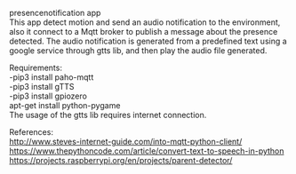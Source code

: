 presencenotification app  
This app detect motion and send an audio notification to the environment, also it connect to a Mqtt broker to publish a message about the presence detected. The audio notification is generated from a predefined text using a google service through gtts lib, and then play the audio file generated.  
  
Requirements:  
-pip3 install paho-mqtt  
-pip3 install gTTS  
-pip3 install gpiozero  
apt-get install python-pygame  
The usage of the gtts lib requires internet connection.  
  
References:  
http://www.steves-internet-guide.com/into-mqtt-python-client/  
https://www.thepythoncode.com/article/convert-text-to-speech-in-python  
https://projects.raspberrypi.org/en/projects/parent-detector/  

